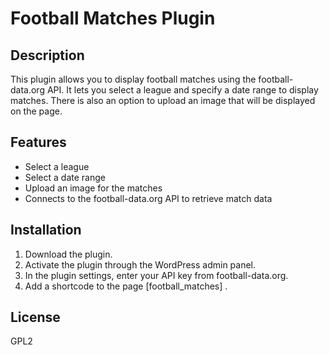 # Football Matches Plugin

## Description
This plugin allows you to display football matches using the football-data.org API. It lets you select a league and specify a date range to display matches. There is also an option to upload an image that will be displayed on the page.

## Features
- Select a league
- Select a date range
- Upload an image for the matches
- Connects to the football-data.org API to retrieve match data

## Installation
1. Download the plugin.
2. Activate the plugin through the WordPress admin panel.
3. In the plugin settings, enter your API key from football-data.org.
4. Add a shortcode to the page [football_matches] .

## License
GPL2

